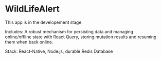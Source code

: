 # WildLifeAlert 

This app is in the developement stage.

Includes: A robust mechanism for persisting data and managing online/offline state with React Query, storing mutation results and resuming them when back online.

Stack: React-Native, Node.js, durable Redis Database
